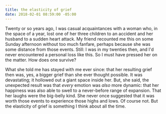 ```yaml
---
title: the elasticity of grief
date: 2018-02-01 08:59:00 -05:00
---
```


Twenty or so years ago, I was casual acquaintances with a woman who, in the space of a year, lost one of her three children to an accident and her husband to a sudden heart attack. My friend recounted me this on some Sunday afternoon without too much fanfare, perhaps because she was some distance from those events. Still: I was in my twenties then, and I'd never encountered a personal loss like this. So I must have pressed her on the matter. How does one survive? 

What she told me has stayed with me ever since: that her resulting grief then was, yes, a bigger grief than she ever thought possible. It was devastating; it hollowed out a giant space inside her. But, she said, the unexpected result was that *every* emotion was *also* more dynamic: that her happiness was also able to swell to a never-before range of expansion. That her laughs were the big-belly kind. She never once suggested that it was worth those events to experience those highs and lows. Of course not. But the elasticity of grief is something I think about all the time.